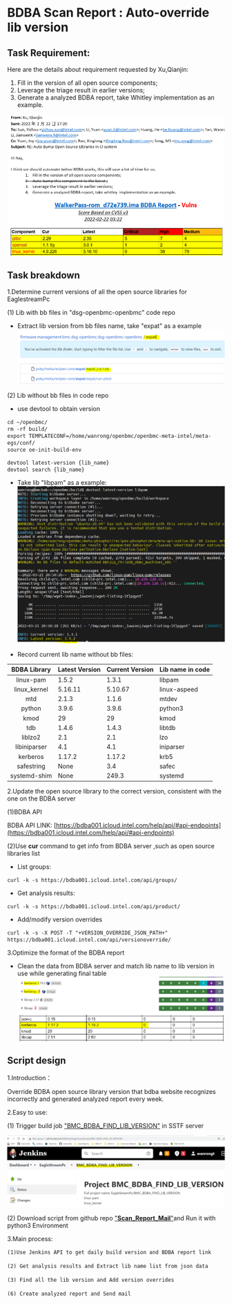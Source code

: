 # BDBA Scan Report : Auto-override lib version
## Task Requirement:

Here are the details about requirement requested by Xu,Qianjin:

1. Fill in the version of all open source  components;
2. Leverage the triage result in earlier versions;
3. Generate a analyzed BDBA report, take Whitley implementation as an example.

![](./Images/p21.png)
## Task breakdown

1.Determine current versions of all the open source libraries for EaglestreamPc

(1) Lib with bb files in "dsg-openbmc-openbmc" code repo

+ Extract lib version from bb files name, take "expat" as a example
![](./Images/p22.png)

(2) Lib without bb files in code repo

+ use devtool to obtain version

```
cd ~/openbmc/
rm -rf build/
export TEMPLATECONF=/home/wanrong/openbmc/openbmc-meta-intel/meta-egs/conf/
source oe-init-build-env
```

```
devtool latest-version {lib_name}
devtool search {lib_name}
```

+ Take lib "libpam" as a example:
![](./Images/p23.png)

+ Record current lib name without bb files:

| BDBA Library | Latest  Version | Current  Version | Lib  name in code |
| :----------: | --------------- | ---------------- | ----------------- |
| linux-pam    | 1.5.2           | 1.3.1            | libpam            |
| linux_kernel | 5.16.11         | 5.10.67          | linux-aspeed      |
| mtd          | 2.1.3           | 1.1.6            | mtdev             |
| python       | 3.9.6           | 3.9.6            | python3           |
| kmod         | 29              | 29               | kmod              |
| tdb          | 1.4.6           | 1.4.3            | libtdb            |
| liblzo2      | 2.1             | 2.1              | lzo               |
| libiniparser | 4.1             | 4.1              | iniparser         |
| kerberos     | 1.17.2          | 1.17.2           | krb5              |
| safestring   | None            | 3.4              | safec             |
| systemd-shim | None            | 249.3            | systemd           |


2.Update the open source library to the correct version, consistent with the one on the BDBA server

(1)BDBA API

  BDBA API LINK: [https://bdba001.icloud.intel.com/help/api/#api-endpoints](https://bdba001.icloud.intel.com/help/api/#api-endpoints)

(2)Use **cur** command to get info from BDBA server ,such as open source libraries list

  + List groups:

  ```
  curl -k -s https://bdba001.icloud.intel.com/api/groups/
  ```

  + Get analysis results:

  ```
  curl -k -s https://bdba001.icloud.intel.com/api/product/
  ```

  + Add/modify version overrides

  ```
  curl -k -s -X POST -T "+VERSION_OVERRIDE_JSON_PATH+" https://bdba001.icloud.intel.com/api/versionoverride/
  ```

3.Optimize the format of the BDBA report

+ Clean the data from BDBA server and match lib name to lib version in use while generating final table
![](./Images/p24.png)
![](./Images/p25.png)
## Script design
1.Introduction：

Override BDBA open source library version that bdba website recognizes incorrectly and generated analyzed report every week.

2.Easy to use:

(1) Trigger build job ["BMC_BDBA_FIND_LIB_VERSION"]( http://sstf.sh.intel.com:8080/job/EagleStreamPc/job/BMC_BDBA_FIND_LIB_VERSION/) in SSTF server

![](./Images/P26.png)

(2) Download script from github repo ["**Scan_Report_Mail**"](https://github.com/wanrongt/Scan-Report-Mail-Notification/tree/main/Scan_Report_Mail)and Run it with python3 Environment

3.Main process:

```
(1)Use Jenkins API to get daily build version and BDBA report link

(2) Get analysis results and Extract lib name list from json data

(3) Find all the lib version and Add version overrides

(6) Create analyzed report and Send mail
```